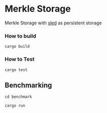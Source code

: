 # Merkle Storage
Merkle Storage with [sled](https://github.com/spacejam/sled) as persistent storage
### How to build

````shell script
cargo build
````

### How to Test

````shell script
cargo test
````

## Benchmarking

````shell script
cd benchmark
````

````shell script
cargo run
````